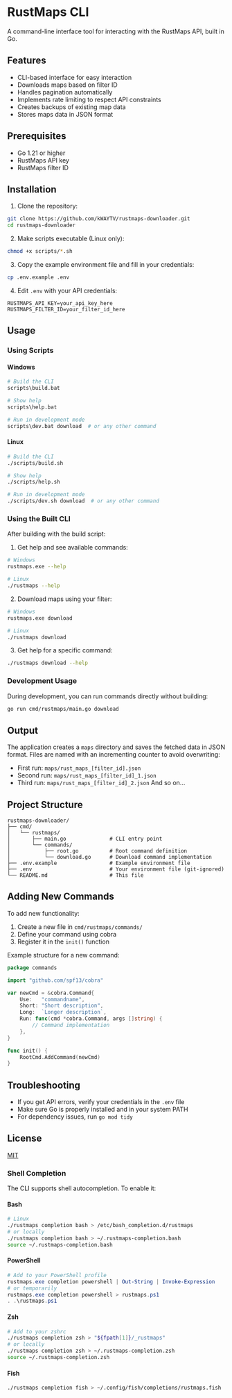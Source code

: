 # RustMaps CLI

A command-line interface tool for interacting with the RustMaps API, built in Go.

## Features

- CLI-based interface for easy interaction
- Downloads maps based on filter ID
- Handles pagination automatically
- Implements rate limiting to respect API constraints
- Creates backups of existing map data
- Stores maps data in JSON format

## Prerequisites

- Go 1.21 or higher
- RustMaps API key
- RustMaps filter ID

## Installation

1. Clone the repository:

```bash
git clone https://github.com/kWAYTV/rustmaps-downloader.git
cd rustmaps-downloader
```

2. Make scripts executable (Linux only):

```bash
chmod +x scripts/*.sh
```

3. Copy the example environment file and fill in your credentials:

```bash
cp .env.example .env
```

4. Edit `.env` with your API credentials:

```plaintext
RUSTMAPS_API_KEY=your_api_key_here
RUSTMAPS_FILTER_ID=your_filter_id_here
```

## Usage

### Using Scripts

#### Windows

```bash
# Build the CLI
scripts\build.bat

# Show help
scripts\help.bat

# Run in development mode
scripts\dev.bat download  # or any other command
```

#### Linux

```bash
# Build the CLI
./scripts/build.sh

# Show help
./scripts/help.sh

# Run in development mode
./scripts/dev.sh download  # or any other command
```

### Using the Built CLI

After building with the build script:

1. Get help and see available commands:

```bash
# Windows
rustmaps.exe --help

# Linux
./rustmaps --help
```

2. Download maps using your filter:

```bash
# Windows
rustmaps.exe download

# Linux
./rustmaps download
```

3. Get help for a specific command:

```bash
./rustmaps download --help
```

### Development Usage

During development, you can run commands directly without building:

```bash
go run cmd/rustmaps/main.go download
```

## Output

The application creates a `maps` directory and saves the fetched data in JSON format. Files are named with an incrementing counter to avoid overwriting:

- First run: `maps/rust_maps_[filter_id].json`
- Second run: `maps/rust_maps_[filter_id]_1.json`
- Third run: `maps/rust_maps_[filter_id]_2.json`
  And so on...

## Project Structure

```
rustmaps-downloader/
├── cmd/
│   └── rustmaps/
│       ├── main.go              # CLI entry point
│       └── commands/
│           ├── root.go          # Root command definition
│           └── download.go      # Download command implementation
├── .env.example                 # Example environment file
├── .env                         # Your environment file (git-ignored)
└── README.md                    # This file
```

## Adding New Commands

To add new functionality:

1. Create a new file in `cmd/rustmaps/commands/`
2. Define your command using cobra
3. Register it in the `init()` function

Example structure for a new command:

```go
package commands

import "github.com/spf13/cobra"

var newCmd = &cobra.Command{
    Use:   "commandname",
    Short: "Short description",
    Long:  `Longer description`,
    Run: func(cmd *cobra.Command, args []string) {
        // Command implementation
    },
}

func init() {
    RootCmd.AddCommand(newCmd)
}
```

## Troubleshooting

- If you get API errors, verify your credentials in the `.env` file
- Make sure Go is properly installed and in your system PATH
- For dependency issues, run `go mod tidy`

## License

[MIT](LICENSE)

### Shell Completion

The CLI supports shell autocompletion. To enable it:

#### Bash

```bash
# Linux
./rustmaps completion bash > /etc/bash_completion.d/rustmaps
# or locally
./rustmaps completion bash > ~/.rustmaps-completion.bash
source ~/.rustmaps-completion.bash
```

#### PowerShell

```powershell
# Add to your PowerShell profile
rustmaps.exe completion powershell | Out-String | Invoke-Expression
# or temporarily
rustmaps.exe completion powershell > rustmaps.ps1
. .\rustmaps.ps1
```

#### Zsh

```bash
# Add to your zshrc
./rustmaps completion zsh > "${fpath[1]}/_rustmaps"
# or locally
./rustmaps completion zsh > ~/.rustmaps-completion.zsh
source ~/.rustmaps-completion.zsh
```

#### Fish

```bash
./rustmaps completion fish > ~/.config/fish/completions/rustmaps.fish
```
